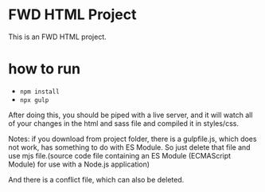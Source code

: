 # FWD HTML Project
This is an FWD HTML project.

# how to run
* `npm install`
* `npx gulp`

After doing this, you should be piped with a live server, and it will watch all of your changes in the html and sass file and compiled it in styles/css.

Notes: if you download from project folder, there is a gulpfile.js, which does not work, has something to do with ES Module. So just delete that file and use mjs file.(source code file containing an ES Module (ECMAScript Module) for use with a Node.js application)

And there is a conflict file, which can also be deleted.


